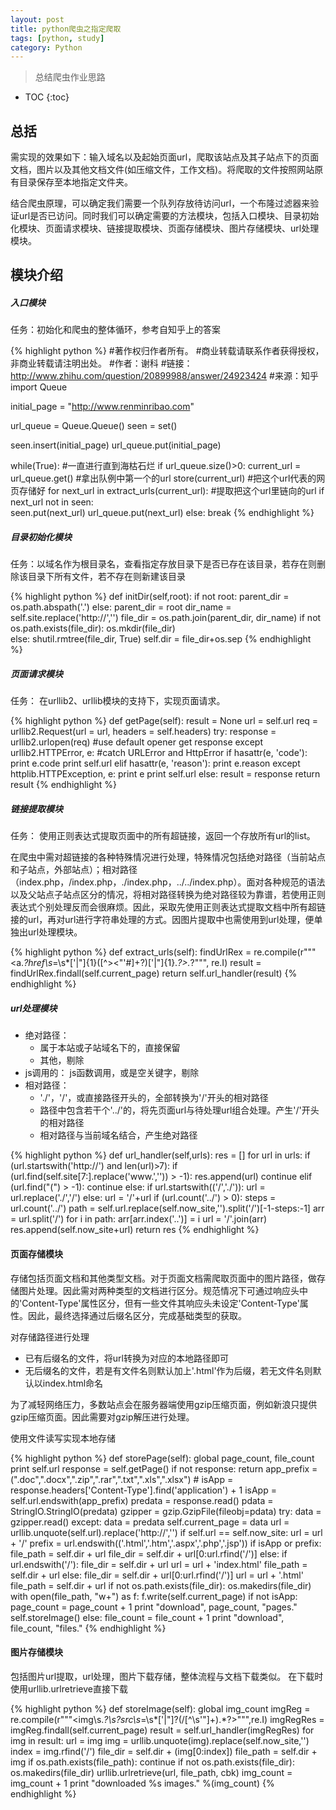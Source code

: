 ```yaml
---
layout: post
title: python爬虫之指定爬取
tags: [python, study]
category: Python
---
```

> 总结爬虫作业思路

* TOC
{:toc}

总括
---

需实现的效果如下：输入域名以及起始页面url，爬取该站点及其子站点下的页面文档，图片以及其他文档文件(如压缩文件，工作文档)。将爬取的文件按照网站原有目录保存至本地指定文件夹。

结合爬虫原理，可以确定我们需要一个队列存放待访问url，一个布隆过滤器来验证url是否已访问。同时我们可以确定需要的方法模块，包括入口模块、目录初始化模块、页面请求模块、链接提取模块、页面存储模块、图片存储模块、url处理模块。

模块介绍
---

##### 入口模块

任务：初始化和爬虫的整体循环，参考自知乎上的答案

{% highlight python %}
#著作权归作者所有。
#商业转载请联系作者获得授权，非商业转载请注明出处。
#作者：谢科
#链接：http://www.zhihu.com/question/20899988/answer/24923424
#来源：知乎
import Queue

initial_page = "http://www.renminribao.com"

url_queue = Queue.Queue()
seen = set()

seen.insert(initial_page)
url_queue.put(initial_page)

while(True): #一直进行直到海枯石烂
    if url_queue.size()>0:
        current_url = url_queue.get()    #拿出队例中第一个的url
        store(current_url)               #把这个url代表的网页存储好
        for next_url in extract_urls(current_url): #提取把这个url里链向的url
            if next_url not in seen:      
                seen.put(next_url)
                url_queue.put(next_url)
    else:
        break
{% endhighlight %}

##### 目录初始化模块

任务：以域名作为根目录名，查看指定存放目录下是否已存在该目录，若存在则删除该目录下所有文件，若不存在则新建该目录

{% highlight python %}
def initDir(self,root):
	if not root:
		parent_dir = os.path.abspath('.')
	else:
		parent_dir = root
	dir_name = self.site.replace('http://','')
	file_dir = os.path.join(parent_dir, dir_name)
	if not os.path.exists(file_dir):
		os.mkdir(file_dir)	
	else:
		shutil.rmtree(file_dir, True)
	self.dir = file_dir+os.sep
{% endhighlight %}

##### 页面请求模块

任务： 在urllib2、urllib模块的支持下，实现页面请求。

{% highlight python %}
def getPage(self):
	result = None
	url = self.url
	req = urllib2.Request(url = url, headers = self.headers)
	try: response = urllib2.urlopen(req) #use default opener get response
	except  urllib2.HTTPError, e: #catch URLError and HttpError
		if hasattr(e, 'code'):
			print e.code
			print self.url
		elif hasattr(e, 'reason'):
			print e.reason
	except httplib.HTTPException, e:
		print e
		print self.url
	else: result = response
	return result
{% endhighlight %}

##### 链接提取模块

任务： 使用正则表达式提取页面中的所有超链接，返回一个存放所有url的list。

在爬虫中需对超链接的各种特殊情况进行处理，特殊情况包括绝对路径（当前站点和子站点，外部站点）；相对路径（index.php，/index.php，./index.php，../../index.php）。面对各种规范的语法以及父站点子站点区分的情况，将相对路径转换为绝对路径较为靠谱，若使用正则表达式个别处理反而会很麻烦。因此，采取先使用正则表达式提取文档中所有超链接的url，再对url进行字符串处理的方式。因图片提取中也需使用到url处理，便单独出url处理模块。

{% highlight python %}
def extract_urls(self):
	findUrlRex = re.compile(r"""<a.*?href\s*=\s*['|"]{1}([^><"'#]+?)['|"]{1}.*?>.*?</a>""", re.I)
	result = findUrlRex.findall(self.current_page)
	return self.url_handler(result)
{% endhighlight %}

##### url处理模块

- 绝对路径：
	- 属于本站或子站域名下的，直接保留
	- 其他，剔除
- js调用的：
	js函数调用，或是空关键字，剔除
- 相对路径：
	- './'，'/'，或直接路径开头的，全部转换为'/'开头的相对路径
	- 路径中包含若干个'../'的，将先页面url与待处理url组合处理。产生'/'开头的相对路径
	- 相对路径与当前域名结合，产生绝对路径

{% highlight python %}
def url_handler(self,urls):
	res = []
	for url in urls:
		if (url.startswith('http://') and len(url)>7):
			if (url.find(self.site[7:].replace('www.','')) > -1):
				res.append(url)
			continue
		elif (url.find("(") > -1):
			continue
		else:
			if url.startswith(('/','./')):
				url = url.replace('./','/')
			else:
				url = '/'+url
		if (url.count('../') > 0):
			steps = url.count('../')
			path = self.url.replace(self.now_site,'').split('/')[-1-steps:-1]
			arr = url.split('/')
			for i in path:
				arr[arr.index('..')] = i
			url = '/'.join(arr)
		res.append(self.now_site+url)
	return res
{% endhighlight %}

#### 页面存储模块

存储包括页面文档和其他类型文档。对于页面文档需爬取页面中的图片路径，做存储图片处理。因此需对两种类型的文档进行区分。规范情况下可通过响应头中的'Content-Type'属性区分，但有一些文件其响应头未设定'Content-Type'属性。因此，最终选择通过后缀名区分，完成基础类型的获取。

对存储路径进行处理
- 已有后缀名的文件，将url转换为对应的本地路径即可
- 无后缀名的文件，若是有文件名则默认加上'.html'作为后缀，若无文件名则默认以index.html命名

为了减轻网络压力，多数站点会在服务器端使用gzip压缩页面，例如新浪只提供gzip压缩页面。因此需要对gzip解压进行处理。

使用文件读写实现本地存储

{% highlight python %}
def storePage(self):
	global page_count, file_count
	print self.url
	response = self.getPage()
	if not response:
		return
	app_prefix = (".doc",".docx",".zip",".rar",".txt",".xls",".xlsx")
	# isApp = response.headers['Content-Type'].find('application') + 1
	isApp = self.url.endswith(app_prefix)
	predata = response.read()
	pdata = StringIO.StringIO(predata)
	gzipper = gzip.GzipFile(fileobj=pdata)
	try:
		data = gzipper.read()
	except:
		data = predata
	self.current_page = data
	url = urllib.unquote(self.url).replace('http://','')
	if self.url == self.now_site:
		url = url + '/'
	prefix = url.endswith(('.html','.htm','.aspx','.php','.jsp'))
	if isApp or prefix:
		file_path = self.dir + url
		file_dir = self.dir + url[0:url.rfind('/')]
	else:
		if url.endswith('/'):
			file_dir = self.dir + url
			url = url + 'index.html'
			file_path = self.dir + url
		else:
			file_dir = self.dir + url[0:url.rfind('/')]
			url = url + '.html'
			file_path = self.dir + url
	if not os.path.exists(file_dir):
		os.makedirs(file_dir)	
	with open(file_path, "w+") as f:
		f.write(self.current_page)
		if not isApp:
			page_count = page_count + 1
			print "download", page_count, "pages."
			self.storeImage()
		else:
			file_count = file_count + 1
			print "download", file_count, "files."
{% endhighlight %}

#### 图片存储模块

包括图片url提取，url处理，图片下载存储，整体流程与文档下载类似。
在下载时使用urllib.urlretrieve直接下载

{% highlight python %}
def storeImage(self):
	global img_count
	imgReg = re.compile(r"""<img\s.*?\s?src\s*=\s*['|"]?(/[^\s'"]+).*?>""",re.I)
	imgRegRes = imgReg.findall(self.current_page)
	result = self.url_handler(imgRegRes)
	for img in result:
		url = img
		img = urllib.unquote(img).replace(self.now_site,'')
		index = img.rfind('/')
		file_dir = self.dir + (img[0:index])
		file_path = self.dir + img
		if os.path.exists(file_path):
			continue
		if not os.path.exists(file_dir):
			os.makedirs(file_dir)
		urllib.urlretrieve(url, file_path, cbk)
		img_count = img_count + 1
		print "downloaded %s images." %(img_count)
{% endhighlight %}